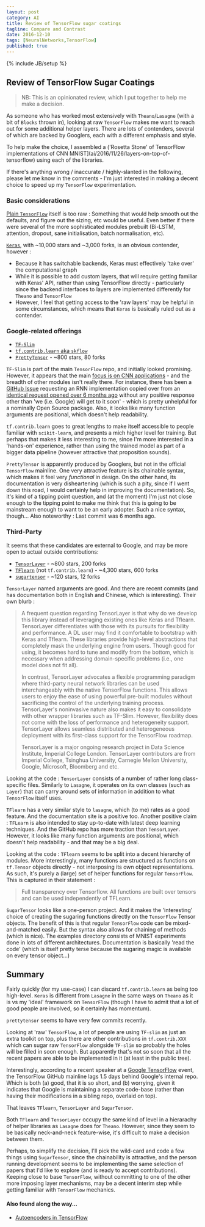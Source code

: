 ```yaml
---
layout: post
category: AI
title: Review of TensorFlow sugar coatings
tagline: Compare and Contrast
date: 2016-12-10
tags: [NeuralNetworks,TensorFlow]
published: true
---
```

{% include JB/setup %}


## Review of TensorFlow Sugar Coatings

>  NB:  This is an opinionated review, which I put together to help me make a decision.

As someone who has worked most extensively with ```Theano```/```Lasagne``` (with a bit of ```Blocks``` thrown in),
looking at raw ```TensorFlow``` makes me want to reach out for some additional helper 
layers.  There are lots of contenders, several of which are backed by Googlers, each 
with a different emphasis and style.

To help make the choice, I assembled a ('Rosetta Stone' of TensorFlow implementations of CNN MNIST](ai/2016/11/26/layers-on-top-of-tensorflow) 
using each of the libraries.


If there's anything wrong / inaccurate / highly-slanted in the following, please let me know in the comments - 
I'm just interested in making a decent choice to speed up my ```TensorFlow``` experimentation.


### Basic considerations

[Plain ```TensorFlow```](https://www.tensorflow.org/) itself is too raw : Something that would help smooth out the defaults, and 
figure out the sizing, etc would be useful.  Even better if there were several of the more
sophisticated modules prebuilt (Bi-LSTM, attention, dropout, sane initialisation, batch normalisation, etc).

[```Keras```](https://github.com/fchollet/keras), with ~10,000 stars and ~3,000 forks, is an obvious contender, however : 

*  Because it has switchable backends, Keras must effectively 'take over' the computational graph
*  While it is possible to add custom layers, that will require getting familiar with Keras' API, rather than
   using TensorFlow directly - particularly since the backend interfaces to layers are implemented 
   differently for ```Theano``` and ```TensorFlow```
*  However, I feel that getting access to the 'raw layers' may be helpful in some circumstances,
   which means that ```Keras``` is basically ruled out as a contender.
   

### Google-related offerings

*  [```TF-Slim```](https://github.com/tensorflow/tensorflow/tree/master/tensorflow/contrib/slim) 
*  [```tf.contrib.learn``` aka ```skflow```](https://github.com/tensorflow/tensorflow/tree/master/tensorflow/contrib/learn/python/learn)
*  [```PrettyTensor```](https://github.com/google/prettytensor) - ~800 stars, 80 forks

```TF-Slim``` is part of the main ```TensorFlow``` repo, and initially looked promising.  However,
it appears that the main [focus is on CNN applications](https://github.com/tensorflow/tensorflow/tree/master/tensorflow/contrib/slim#layers) - 
and the breadth of other modules isn't really there.  For instance, 
there has been a [GitHub Issue](https://github.com/tensorflow/tensorflow/issues/5830) 
requesting an RNN implementation copied over from an [identical request opened over 6 months ago](https://github.com/tensorflow/models/issues/70) without
any positive response other than 'we (i.e. Google) will get to it soon' - which is pretty unhelpful for a nominally Open Source package.
Also, it looks like many function arguments are positional, which doesn't help readability.

```tf.contrib.learn``` goes to great lengths to make itself accessible to people familiar with ```scikit-learn```,
and presents a mich higher level for training.  But perhaps that makes it less interesting to me, 
since I'm more interested in a 'hands-on' experience, rather
than using the trained model as part of a bigger data pipeline (however attractive that proposition sounds).

```PrettyTensor``` is apparently produced by Googlers, but not in the official ```TensorFlow``` mainline.  One
very attractive feature is its chainable syntax, which makes it feel very *functional* in design.  On the other hand,
its documentation is very disheartening (which is such a pity, since if I went down this road,
I would certainly help in improving the documentation).  So, it's kind of a tipping point question,
and (at the moment) I'm just not close enough to the tipping point to make me think that this is 
going to be mainstream enough to want to be an early adopter.  Such a nice syntax, 
though...  Also noteworthy : Last commit was 6 months ago.



### Third-Party 

It seems that these candidates are external to Google, and may be more open to actual outside contributions:

*  [```TensorLayer```](http://tensorlayer.readthedocs.io/en/latest/)  - ~800 stars, 200 forks
*  [```TFlearn```](http://tflearn.org) (not ```tf.contrib.learn```)  - ~4,300 stars, 600 forks
*  [```sugartensor```](https://github.com/buriburisuri/sugartensor) - ~120 stars, 12 forks


```TensorLayer``` named arguments are good.  And there are recent commits (and has documentation both in English and Chinese, 
which is interesting).  Their own blurb :     

>   A frequent question regarding TensorLayer is that why do we develop this library instead of 
>   leveraging existing ones like Keras and Tflearn.  TensorLayer differentiates with those with its pursuits for 
>   flexibility and performance. A DL user may find it comfortable to bootstrap with Keras and Tflearn. These 
>   libraries provide high-level abstractions that completely mask the underlying engine 
>   from users.  Though good for using, it becomes hard to tune and modify from the bottom, 
>   which is necessary when addressing domain-specific problems (i.e., one model does not fit all).
>
>   In contrast, TensorLayer advocates a flexible programming paradigm where third-party neural network libraries can be used 
>   interchangeably with the native TensorFlow functions.  This allows users to enjoy the ease of using powerful 
>   pre-built modules without sacrificing the control of the underlying training process.  TensorLayer's noninvasive 
>   nature also makes it easy to consolidate with other wrapper libraries such as TF-Slim.  However, flexibility does not 
>   come with the loss of performance and heterogeneity support.  TensorLayer allows seamless distributed and heterogeneous 
>   deployment with its first-class support for the TensorFlow roadmap. 
>
>   TensorLayer is a major ongoing research project in Data Science Institute, Imperial College London.  TensorLayer contributors 
>   are from Imperial College, Tsinghua University, Carnegie Mellon University, Google, Microsoft, Bloomberg and etc. 

Looking at the code : ```TensorLayer``` consists of a number of rather long class-specific files.  Similarly to 
```Lasagne```, it operates on its own classes (such as ```Layer```) that can carry around sets of information
in addition to what ```TensorFlow``` itself uses.


```TFlearn``` has a very similar style to ```lasagne```, which (to me) rates as a good feature.  And the 
documentation site is a positive too.  Another positive claim : ```TFLearn``` is also intended to stay up-to-date 
with latest deep learning techniques.   And the GitHub repo has more traction than ```TensorLayer```.
However, it looks like many function arguments are positional, which doesn't help readability - and that may 
be a big deal.  

Looking at the code : ```TFlearn``` seems to be split into a decent hierarchy of modules.  More interestingly, many functions 
are structured as functions on ```tf.Tensor``` objects directly - not interposing its own object representations.  As such, 
it's purely a (large) set of helper functions for regular ```TensorFlow```.  This is captured in their statement : 

>   Full transparency over Tensorflow.  All functions are built over tensors and can be used independently of TFLearn.



```SugarTensor``` looks like a one-person project.  And it makes the 'interesting' choice of creating the 
sugaring functions directly on the ```TensorFlow``` Tensor objects.  The benefit of this is that regular
```TensorFlow``` code can be mixed-and-matched easily.  But the syntax also allows for chaining of 
methods (which is nice).  The examples directory consists of MNIST experiments done in lots of different architectures.
Documentation is basically 'read the code' (which is itself pretty terse because the sugaring magic is available 
on every tensor object...)



## Summary

Fairly quickly (for my use-case) I can discard ```tf.contrib.learn``` as being too high-level.  ```Keras``` is 
different from ```Lasagne``` in the same ways on ```Theano``` as it is vs my 'ideal' framework on ```TensorFlow``` 
(though I have to admit that a lot of good people are involved, so it certainly has momentum).

```prettytensor``` seems to have very few commits recently.  

Looking at 'raw' ```TensorFlow```, a lot of people are using ```TF-slim``` as just an extra toolkit on top, 
plus there are other contributions in ```tf.contrib.XXX``` which can sugar raw ```TensorFlow``` alongside ```TF-slim``` so 
probably the holes will be filled in soon enough.  But apparently that's not so soon that all the recent papers
are able to be implemented in it (at least in the public tree).  

Interestingly, according to a recent speaker at a [Google TensorFlow](https://www.meetup.com/GCPUGSG/events/235662088/) event, 
the TensorFlow GitHub mainline lags 1.5 days behind Google's internal repo.  Which is both (a) good, that it is so short, and (b) worrying,
given it indicates that Google is maintaining a separate code-base (rather than having their modifications in a 
sibling repo, overlaid on top).


That leaves ```TFlearn```, ```TensorLayer``` and ```SugarTensor```.  

Both ```TFlearn``` and ```TensorLayer``` occupy the same kind of level in a hierarachy of helper libraries as ```Lasagne``` does 
for ```Theano```.  However, since they seem to be basically neck-and-neck feature-wise, it's difficult to 
make a decision between them.  

Perhaps, to simplify the decision, I'll pick the wild-card and code a few things using ```SugarTensor```, since the 
chainability is attractive, and the person running development seems to be implementing the same selection of 
papers that I'd like to explore (and is ready to accept contributions).  Keeping close to base ```TensorFlow```, 
without committing to one of the other more imposing layer mechanisms, may be a decent interim step while 
getting familiar with ```TensorFlow``` mechanics.


#### Also found along the way...

*   [Autoencoders in TensorFlow](http://engineering.artifacia.com/opensourcing-libsdae-a-simple-tensorflow-based-library-for-deep-autoencoders/)
